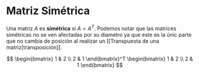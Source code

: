 # Matriz Simétrica
Una matriz $A$ es **simétrica** si $A = A^T$. Podemos notar que las matrices simétricas no se ven afectadas por su diametro ya que este es la únic parte que no cambia de posición al realizar un [[Transpuesta de una matriz|transposición]].

$$
\begin{bmatrix}
1 & 2 \\ 
2 & 1
\end{bmatrix}^T
\begin{bmatrix}
1 & 2 \\
2 & 1
\end{bmatrix}
$$

